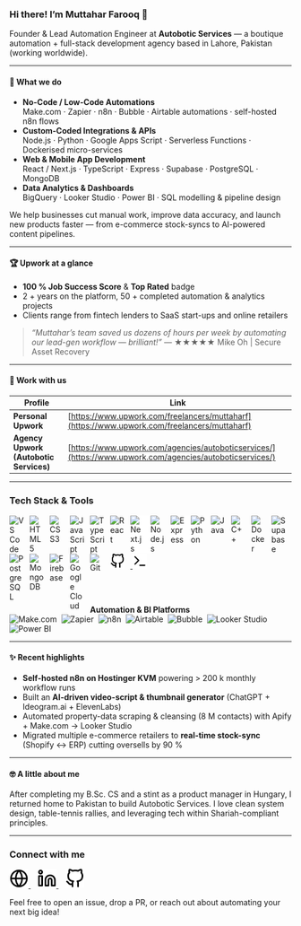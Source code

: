<!-- GitHub README for Muttahar Farooq & Autobotic Services -->

### Hi there! I’m **Muttahar Farooq** 👋  
Founder & Lead Automation Engineer at **Autobotic Services** — a boutique automation + full-stack development agency based in Lahore, Pakistan (working worldwide).

---

#### 🚀 What we do
- **No-Code / Low-Code Automations**  
  Make.com · Zapier · n8n · Bubble · Airtable automations · self-hosted n8n flows  
- **Custom-Coded Integrations & APIs**  
  Node.js · Python · Google Apps Script · Serverless Functions · Dockerised micro-services  
- **Web & Mobile App Development**  
  React / Next.js · TypeScript · Express · Supabase · PostgreSQL · MongoDB  
- **Data Analytics & Dashboards**  
  BigQuery · Looker Studio · Power BI · SQL modelling & pipeline design  

We help businesses cut manual work, improve data accuracy, and launch new products faster — from e-commerce stock-syncs to AI-powered content pipelines.

---

#### 🏆 Upwork at a glance
- **100 % Job Success Score** & **Top Rated** badge  
- 2 + years on the platform, 50 + completed automation & analytics projects  
- Clients range from fintech lenders to SaaS start-ups and online retailers  

> _“Muttahar’s team saved us dozens of hours per week by automating our lead-gen workflow — brilliant!”_ — ★★★★★ Mike Oh | Secure Asset Recovery

---

#### 💼 Work with us
| Profile | Link |
|---------|------|
| **Personal Upwork** | [https://www.upwork.com/freelancers/muttaharf](https://www.upwork.com/freelancers/muttaharf) |
| **Agency Upwork (Autobotic Services)** | [https://www.upwork.com/agencies/autoboticservices/](https://www.upwork.com/agencies/autoboticservices/) |

---

### Tech Stack & Tools

<!-- core & backend -->
[<img align="left" alt="VS Code"  width="26px" src="https://cdn.jsdelivr.net/gh/devicons/devicon/icons/vscode/vscode-original.svg" style="padding-right:10px;"/>](#)
[<img align="left" alt="HTML5"   width="26px" src="https://cdn.jsdelivr.net/gh/devicons/devicon/icons/html5/html5-original.svg"  style="padding-right:10px;"/>](#)
[<img align="left" alt="CSS3"    width="26px" src="https://cdn.jsdelivr.net/gh/devicons/devicon/icons/css3/css3-original.svg"   style="padding-right:10px;"/>](#)
[<img align="left" alt="JavaScript"  width="26px" src="https://cdn.jsdelivr.net/gh/devicons/devicon/icons/javascript/javascript-original.svg" style="padding-right:10px;"/>](#)
[<img align="left" alt="TypeScript"  width="26px" src="https://cdn.jsdelivr.net/gh/devicons/devicon/icons/typescript/typescript-original.svg" style="padding-right:10px;"/>](#)
[<img align="left" alt="React"    width="26px" src="https://cdn.jsdelivr.net/gh/devicons/devicon/icons/react/react-original.svg"  style="padding-right:10px;"/>](#)
[<img align="left" alt="Next.js"  width="26px" src="https://cdn.jsdelivr.net/gh/devicons/devicon/icons/nextjs/nextjs-original.svg" style="padding-right:10px; background:white;"/>](#)
[<img align="left" alt="Node.js"  width="26px" src="https://cdn.jsdelivr.net/gh/devicons/devicon/icons/nodejs/nodejs-original.svg" style="padding-right:10px;"/>](#)
[<img align="left" alt="Express"  width="26px" src="https://cdn.jsdelivr.net/gh/devicons/devicon/icons/express/express-original.svg" style="padding-right:10px; background:white;"/>](#)
[<img align="left" alt="Python"   width="26px" src="https://cdn.jsdelivr.net/gh/devicons/devicon/icons/python/python-original.svg" style="padding-right:10px;"/>](#)
[<img align="left" alt="Java"     width="26px" src="https://cdn.jsdelivr.net/gh/devicons/devicon/icons/java/java-original.svg"   style="padding-right:10px;"/>](#)
[<img align="left" alt="C++"      width="26px" src="https://cdn.jsdelivr.net/gh/devicons/devicon/icons/cplusplus/cplusplus-plain.svg" style="padding-right:10px;"/>](#)
[<img align="left" alt="Docker"   width="26px" src="https://cdn.jsdelivr.net/gh/devicons/devicon/icons/docker/docker-original.svg" style="padding-right:10px;"/>](#)
[<img align="left" alt="Supabase" width="26px" src="https://cdn.jsdelivr.net/gh/devicons/devicon/icons/supabase/supabase-original.svg" style="padding-right:10px;"/>](#)
[<img align="left" alt="PostgreSQL" width="26px" src="https://cdn.jsdelivr.net/gh/devicons/devicon/icons/postgresql/postgresql-original.svg" style="padding-right:10px;"/>](#)
[<img align="left" alt="MongoDB"   width="26px" src="https://cdn.jsdelivr.net/gh/devicons/devicon/icons/mongodb/mongodb-original.svg"   style="padding-right:10px;"/>](#)
[<img align="left" alt="Firebase"  width="26px" src="https://cdn.jsdelivr.net/gh/devicons/devicon/icons/firebase/firebase-plain.svg"   style="padding-right:10px;"/>](#)
[<img align="left" alt="Google Cloud" width="26px" src="https://cdn.jsdelivr.net/gh/devicons/devicon/icons/googlecloud/googlecloud-original.svg" style="padding-right:10px;"/>](#)
[<img align="left" alt="Git"      width="26px" src="https://cdn.jsdelivr.net/gh/devicons/devicon/icons/git/git-original.svg"         style="padding-right:10px;"/>](#)

<!-- GitHub icon (theme-aware) -->
<a href="#">
  <picture>
    <source media="(prefers-color-scheme: dark)"  srcset="./img/github-dark.svg">
    <source media="(prefers-color-scheme: light)" srcset="./img/github-light.svg">
    <img alt="GitHub" width="26px" style="padding-right:10px;" src="./img/github-light.svg" />
  </picture>
</a>

<!-- Terminal icon with theme-aware swap -->
<a href="#">
  <picture>
    <source media="(prefers-color-scheme: dark)" srcset="./img/terminal-dark.svg">
    <source media="(prefers-color-scheme: light)" srcset="./img/terminal-light.svg">
    <img alt="Terminal" width="26px" style="padding-right:10px;" src="./img/terminal-light.svg" />
  </picture>
</a>

<br/><br/>

**Automation & BI Platforms**  
![Make.com](https://img.shields.io/badge/Make.com-5939ff?logo=make&logoColor=white&style=flat-square)&nbsp;
![Zapier](https://img.shields.io/badge/Zapier-fc6d26?logo=zapier&logoColor=white&style=flat-square)&nbsp;
![n8n](https://img.shields.io/badge/n8n.io-e28a3f?logo=n8n&logoColor=white&style=flat-square)&nbsp;
![Airtable](https://img.shields.io/badge/Airtable-ffbf00?logo=airtable&logoColor=white&style=flat-square)&nbsp;
![Bubble](https://img.shields.io/badge/Bubble-1c1cff?logo=bubble&logoColor=white&style=flat-square)&nbsp;
![Looker Studio](https://img.shields.io/badge/Looker%20Studio-4285F4?logo=googleanalytics&logoColor=white&style=flat-square)&nbsp;
![Power BI](https://img.shields.io/badge/Power%20BI-f2c811?logo=powerbi&logoColor=black&style=flat-square)

---

#### ✨ Recent highlights
- **Self-hosted n8n on Hostinger KVM** powering > 200 k monthly workflow runs  
- Built an **AI-driven video-script & thumbnail generator** (ChatGPT + Ideogram.ai + ElevenLabs)  
- Automated property-data scraping & cleansing (8 M contacts) with Apify + Make.com → Looker Studio  
- Migrated multiple e-commerce retailers to **real-time stock-sync** (Shopify ↔ ERP) cutting oversells by 90 %

---

#### 🤓 A little about me
After completing my B.Sc. CS and a stint as a product manager in Hungary, I returned home to Pakistan to build Autobotic Services. I love clean system design, table-tennis rallies, and leveraging tech within Shariah-compliant principles.

---

### Connect with me

<a href="https://www.muttaharfarooq.com/" target="_blank">
  <picture>
    <source media="(prefers-color-scheme: dark)"  srcset="./img/globe-dark.svg">
    <source media="(prefers-color-scheme: light)" srcset="./img/globe-light.svg">
    <img alt="Website" width="34px" src="./img/globe-light.svg">
  </picture>
</a>&nbsp;&nbsp;
<a href="https://www.linkedin.com/in/muttahar-farooq-5816b31aa/" target="_blank">
  <picture>
    <source media="(prefers-color-scheme: dark)"  srcset="./img/linkedin-dark.svg">
    <source media="(prefers-color-scheme: light)" srcset="./img/linkedin-light.svg">
    <img alt="LinkedIn" width="34px" src="./img/linkedin-light.svg">
  </picture>
</a>&nbsp;&nbsp;
<a href="https://github.com/Muttahar-Farooq" target="_blank">
  <picture>
    <source media="(prefers-color-scheme: dark)"  srcset="./img/github-dark.svg">
    <source media="(prefers-color-scheme: light)" srcset="./img/github-light.svg">
    <img alt="GitHub" width="34px" src="./img/github-light.svg">
  </picture>
</a>

Feel free to open an issue, drop a PR, or reach out about automating your next big idea!
